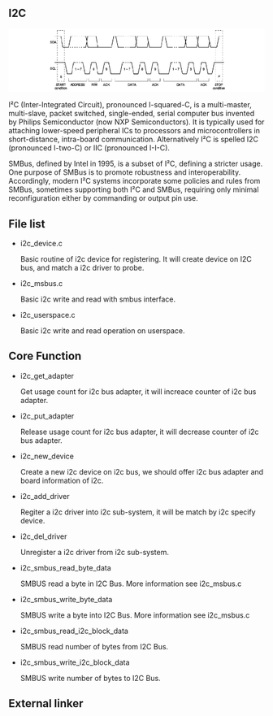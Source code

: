 I2C
-------------------------------------------------

![i2c_timing](https://github.com/EmulateSpace/PictureSet/blob/master/i2c/i2cdebug.png)

I²C (Inter-Integrated Circuit), pronounced I-squared-C, is a multi-master, multi-slave, packet 
switched, single-ended, serial computer bus invented by Philips Semiconductor (now NXP 
Semiconductors). It is typically used for attaching lower-speed peripheral ICs to processors and 
microcontrollers in short-distance, intra-board communication. Alternatively I²C is spelled 
I2C (pronounced I-two-C) or IIC (pronounced I-I-C).

SMBus, defined by Intel in 1995, is a subset of I²C, defining a stricter usage. One purpose of 
SMBus is to promote robustness and interoperability. Accordingly, modern I²C systems incorporate 
some policies and rules from SMBus, sometimes supporting both I²C and SMBus, requiring only minimal
 reconfiguration either by commanding or output pin use.

## File list

  * i2c_device.c

    Basic routine of i2c device for registering. It will create device on I2C bus, and match a 
    i2c driver to probe.

  * i2c_msbus.c

    Basic i2c write and read with smbus interface.

  * i2c_userspace.c

    Basic i2c write and read operation on userspace.

## Core Function

  * i2c_get_adapter

    Get usage count for i2c bus adapter, it will increace counter of i2c bus adapter.

  * i2c_put_adapter

    Release usage count for i2c bus adapter, it will decrease counter of i2c bus adapter.

  * i2c_new_device

    Create a new i2c device on i2c bus, we should offer i2c bus adapter and board information 
    of i2c.

  * i2c_add_driver

    Regiter a i2c driver into i2c sub-system, it will be match by i2c specify device.

  * i2c_del_driver

    Unregister a i2c driver from i2c sub-system. 

  * i2c_smbus_read_byte_data

    SMBUS read a byte in I2C Bus. More information see i2c_msbus.c

  * i2c_smbus_write_byte_data

    SMBUS write a byte into I2C Bus. More information see i2c_msbus.c

  * i2c_smbus_read_i2c_block_data

    SMBUS read number of bytes from I2C Bus.

  * i2c_smbus_write_i2c_block_data

    SMBUS write number of bytes to I2C Bus.

## External linker

